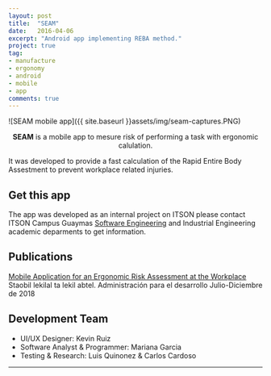 ```yaml
---
layout: post
title:  "SEAM"
date:   2016-04-06
excerpt: "Android app implementing REBA method."
project: true
tag:
- manufacture
- ergonomy
- android
- mobile
- app
comments: true
---
```


![SEAM mobile app]({{ site.baseurl }}assets/img/seam-captures.PNG)    
    
<center><b>SEAM</b> is a mobile app to mesure risk of performing a task with ergonomic calulation.</center>
     
It was developed to provide a fast calculation of the Rapid Entire Body Assestment to prevent workplace related injuries.
## Get this app
The app was developed as an internal project on ITSON please contact ITSON Campus Guaymas [Software Engineering](http://iswug.net/) and Industrial Engineering academic deparments to get information.

## Publications
[Mobile Application for an Ergonomic Risk Assessment at the Workplace](http://revistaadministracionfcaunach.mx/archivos/revista_1/numero_15/8.ARTICULO_6_APP_MOVIL_EVALUACION_RIESGOS.pdf) Staobil lekilal ta lekil abtel. Administración para el desarrollo
Julio-Diciembre de 2018

## Development Team
* UI/UX Designer: Kevin Ruiz
* Software Analyst & Programmer: Mariana Garcia  
* Testing & Research: Luis Quinonez & Carlos Cardoso


---
